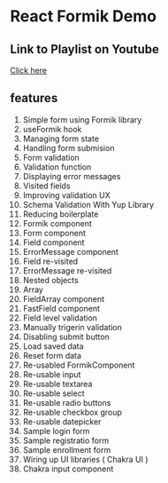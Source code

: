 # React Formik Demo

## Link to Playlist on Youtube

[Click here](https://www.youtube.com/watch?v=a94FOvaBomQ&list=PLC3y8-rFHvwiPmFbtzEWjESkqBVDbdgGu&index=1)

## features

1. Simple form using Formik library
2. useFormik hook
3. Managing form state
4. Handling form submision
5. Form validation
6. Validation function
7. Displaying error messages
8. Visited fields
9. Improving validation UX
10. Schema Validation With Yup Library
11. Reducing boilerplate
12. Formik component
13. Form component
14. Field component
15. ErrorMessage component
16. Field re-visited
17. ErrorMessage re-visited
18. Nested objects
19. Array
20. FieldArray component
21. FastField component
22. Field level validation
23. Manually trigerin validation 
24. Disabling submit button 
25. Load saved data
26. Reset form data
27. Re-usabled FormikComponent
28. Re-usable input
29. Re-usable textarea
30. Re-usable select
31. Re-usable radio buttons
32. Re-usable checkbox group
33. Re-usable datepicker
34. Sample login form
35. Sample registratio form
36. Sample enrollment form
37. Wiring up UI libraries ( Chakra UI )
38. Chakra input component

